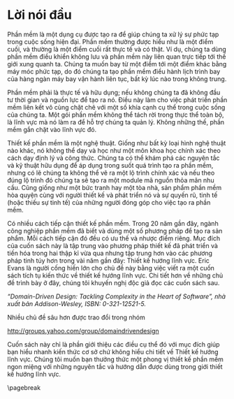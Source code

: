 # Lời nói đầu

Phần mềm là một dụng cụ được tạo ra để giúp chúng ta xử lý sự phức tạp trong cuộc sống hiện đại. Phần mềm thường được hiểu như là một điểm cuối, và thường là một điểm cuối rất thực tế và có thật. Ví dụ, chúng ta dùng phần mềm điều khiển không lưu và phần mềm này liên quan trực tiếp tới thế giới xung quanh ta. Chúng ta muốn bay từ một điểm tới một điểm khác bằng máy móc phức tạp, do đó chúng ta tạo phần mềm điều hành lịch trình bay của hàng ngàn máy bay vận hành liên tục, bất kỳ lúc nào trong không trung.

Phần mềm phải là thực tế và hữu dụng; nếu không chúng ta đã không đầu tư thời gian và nguồn lực để tạo ra nó. Điều này làm cho việc phát triển phần mềm liên kết vô cùng chặt chẽ với một số khía cạnh cụ thể trong cuộc sống của chúng ta. Một gói phần mềm không thể tách rời trong thực thể toàn bộ, là lĩnh vực mà nó làm ra để hỗ trợ chúng ta quản lý. Không những thế, phần mềm gắn chặt vào lĩnh vực đó.

Thiết kế phần mềm là một nghệ thuật. Giống như bất kỳ loại hình nghệ thuật nào khác, nó không thể dạy và học như một môn khoa học chính xác theo cách dạy định lý và công thức. Chúng ta có thể khám phá các nguyên tắc và kỹ thuật hữu dụng để áp dụng trong suốt quá trình tạo ra phần mềm, nhưng có lẽ chúng ta không thể vẽ ra một lộ trình chính xác và nếu theo đúng lộ trình đó chúng ta sẽ tạo ra một module mã nguồn thỏa mãn nhu cầu. Cũng giống như một bức tranh hay một tòa nhà, sản phẩm phần mềm hòa quyện cùng với người thiết kế và phát triển nó và sự quyến rũ, tinh tế (hoặc thiếu sự tinh tế) của những người đóng góp cho việc tạo ra phần mềm.

Có nhiều cách tiếp cận thiết kế phần mềm. Trong 20 năm gần đây, ngành công nghiệp phần mềm đã biết và dùng một số phương pháp để tạo ra sản phẩm. Mỗi cách tiếp cận đó đều có ưu thế và nhược điểm riêng. Mục đích của cuốn sách này là tập trung vào phương pháp thiết kế đã phát triển và tiến hóa trong hai thập kỉ vừa qua nhưng tập trung hơn vào các phương pháp tinh túy hơn trong vài năm gần đây: Thiết kế hướng lĩnh vực. Eric Evans là người cống hiến lớn cho chủ đề này bằng việc viết ra một cuốn sách tích tụ kiến thức về thiết kế hướng lĩnh vực. Chi tiết hơn về những chủ đề trình bày ở đây, chúng tôi khuyến nghị độc giả  đọc các cuốn sách sau.

*“Domain-Driven Design: Tackling Complexity in the Heart of Software”, nhà xuất bản Addison-Wesley, ISBN: 0-321-12521-5.*

Nhiều chủ đề sâu hơn được trao đổi trong nhóm

http://groups.yahoo.com/group/domaindrivendesign

Cuốn sách này chỉ là phần giới thiệu các điều cụ thể đó với mục đích giúp bạn hiểu nhanh kiến thức cơ sở chứ không hiểu chi tiết về Thiết kế hướng lĩnh vực. Chúng tôi muốn bạn thưởng thức một phong vị thiết kế phần mềm ngon miệng với những nguyên tắc và hướng dẫn được dùng trong giới thiết kế hướng lĩnh vực.

\pagebreak
